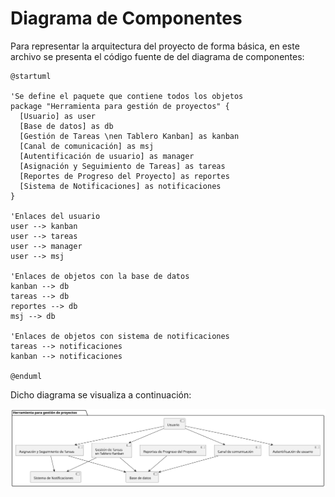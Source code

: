 # Diagrama de Componentes

Para representar la arquitectura del proyecto de forma básica, en este archivo se presenta el código fuente de del diagrama de componentes:
```plantuml
@startuml

'Se define el paquete que contiene todos los objetos
package "Herramienta para gestión de proyectos" {
  [Usuario] as user
  [Base de datos] as db
  [Gestión de Tareas \nen Tablero Kanban] as kanban
  [Canal de comunicación] as msj
  [Autentificación de usuario] as manager
  [Asignación y Seguimiento de Tareas] as tareas
  [Reportes de Progreso del Proyecto] as reportes
  [Sistema de Notificaciones] as notificaciones
}

'Enlaces del usuario
user --> kanban
user --> tareas
user --> manager
user --> msj

'Enlaces de objetos con la base de datos
kanban --> db
tareas --> db
reportes --> db
msj --> db

'Enlaces de objetos con sistema de notificaciones
tareas --> notificaciones
kanban --> notificaciones

@enduml
```
Dicho diagrama se visualiza a continuación:
<center><img src="diagrama_componentes.svg"></center>
